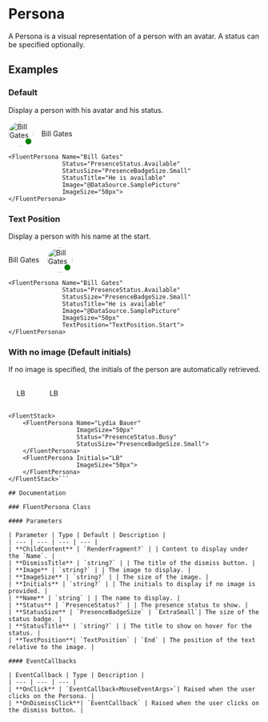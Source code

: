 # Persona

A Persona is a visual representation of a person with an avatar. A status can be specified optionally.

## Examples

### Default

Display a person with his avatar and his status.

<div style="display: flex; align-items: center; gap: 1rem;">
    <div style="position: relative; display: inline-block;">
        <img src="..." alt="Bill Gates" style="width: 50px; height: 50px; border-radius: 50%;">
        <div style="position: absolute; bottom: 2px; right: 2px; width: 12px; height: 12px; background-color: green; border-radius: 50%; border: 2px solid white;"></div>
    </div>
    <span>Bill Gates</span>
</div>

```razor
<FluentPersona Name="Bill Gates"
               Status="PresenceStatus.Available"
               StatusSize="PresenceBadgeSize.Small"
               StatusTitle="He is available"
               Image="@DataSource.SamplePicture"
               ImageSize="50px">
</FluentPersona>
```

### Text Position

Display a person with his name at the start.

<div style="display: flex; align-items: center; gap: 1rem;">
    <span>Bill Gates</span>
    <div style="position: relative; display: inline-block;">
        <img src="..." alt="Bill Gates" style="width: 50px; height: 50px; border-radius: 50%;">
        <div style="position: absolute; bottom: 2px; right: 2px; width: 12px; height: 12px; background-color: green; border-radius: 50%; border: 2px solid white;"></div>
    </div>
</div>

```razor
<FluentPersona Name="Bill Gates"
               Status="PresenceStatus.Available"
               StatusSize="PresenceBadgeSize.Small"
               StatusTitle="He is available"
               Image="@DataSource.SamplePicture"
               ImageSize="50px"
               TextPosition="TextPosition.Start">
</FluentPersona>
```

### With no image (Default initials)

If no image is specified, the initials of the person are automatically retrieved.

<div style="display: flex; gap: 1rem;">
    <div style="position: relative; display: inline-block; width: 50px; height: 50px; border-radius: 50%; background-color: var(--neutral-fill-rest); display: flex; align-items: center; justify-content: center; color: var(--neutral-foreground-rest);">LB</div>
    <div style="position: relative; display: inline-block; width: 50px; height: 50px; border-radius: 50%; background-color: var(--neutral-fill-rest); display: flex; align-items: center; justify-content: center; color: var(--neutral-foreground-rest);">LB</div>
</div>

```razor
<FluentStack>
    <FluentPersona Name="Lydia Bauer"
                   ImageSize="50px"
                   Status="PresenceStatus.Busy"
                   StatusSize="PresenceBadgeSize.Small">
    </FluentPersona>
    <FluentPersona Initials="LB"
                   ImageSize="50px">
    </FluentPersona>
</FluentStack>```

## Documentation

### FluentPersona Class

#### Parameters

| Parameter | Type | Default | Description |
| --- | --- | --- | --- |
| **ChildContent** | `RenderFragment?` | | Content to display under the `Name`. |
| **DismissTitle** | `string?` | | The title of the dismiss button. |
| **Image** | `string?` | | The image to display. |
| **ImageSize** | `string?` | | The size of the image. |
| **Initials** | `string?` | | The initials to display if no image is provided. |
| **Name** | `string` | | The name to display. |
| **Status** | `PresenceStatus?` | | The presence status to show. |
| **StatusSize** | `PresenceBadgeSize` | `ExtraSmall`| The size of the status badge. |
| **StatusTitle** | `string?` | | The title to show on hover for the status. |
| **TextPosition**| `TextPosition` | `End` | The position of the text relative to the image. |

#### EventCallbacks

| EventCallback | Type | Description |
| --- | --- | --- |
| **OnClick** | `EventCallback<MouseEventArgs>`| Raised when the user clicks on the Persona. |
| **OnDismissClick**| `EventCallback` | Raised when the user clicks on the dismiss button. |